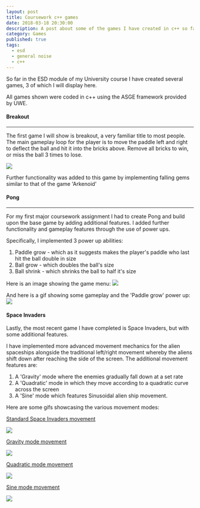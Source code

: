 ```yaml
---
layout: post
title: Coursework c++ games
date: 2018-03-18 20:30:00
description: A post about some of the games I have created in c++ so far
category: Games
published: true
tags:
  - esd
  - general noise
  - c++
---
```

So far in the ESD module of my University course I have created several games, 3 of which I will display here.

All games shown were coded in c++ using the ASGE framework provided by UWE.

#### Breakout ####
---

The first game I will show is breakout, a very familiar title to most people. The main gameplay loop for the player is to move the paddle left and right to deflect the ball and hit it into the bricks above. Remove all bricks to win, or miss the ball 3 times to lose.

<img src ="{{ site.baseurl }}/img/Breakout.jpg">

Further functionality was added to this game by implementing falling gems similar to that of the game 'Arkenoid'


#### Pong ####
---

For my first major coursework assignment I had to create Pong and build upon the base game by adding additional features. I added further functionality and gameplay features through the use of power ups. 

Specifically, I implemented 3 power up abilities:
1. Paddle grow - which as it suggests makes the player's paddle who last hit the ball double in size
2. Ball grow - which doubles the ball's size
3. Ball shrink - which shrinks the ball to half it's size

Here is an image showing the game menu:
<img src ="{{ site.baseurl }}/img/Pong1.jpg">

And here is a gif showing some gameplay and the 'Paddle grow' power up:
<img src ="{{ site.baseurl }}/img/pongGif.gif">


#### Space Invaders ####

Lastly, the most recent game I have completed is Space Invaders, but with some additional features. 

I have implemented more advanced movement mechanics for the alien spaceships alongside the traditional left/right movement whereby the aliens shift down after reaching the side of the screen. The additional movement features are:
1. A 'Gravity' mode where the enemies gradually fall down at a set rate
2. A 'Quadratic' mode in which they move according to a quadratic curve across the screen
3. A 'Sine' mode which features Sinusoidal alien ship movement.

Here are some gifs showcasing the various movement modes:

<u>Standard Space Invaders movement</u>

<img src ="{{ site.baseurl }}/img/SpaceInvadersGif1.gif">

<u>Gravity mode movement</u>

<img src ="{{ site.baseurl }}/img/SpaceInvadersGif2.gif">

<u>Quadratic mode movement</u>

<img src ="{{ site.baseurl }}/img/SpaceInvadersGif3.gif">

<u>Sine mode movement</u>

<img src ="{{ site.baseurl }}/img/SpaceInvadersGif4.gif">
